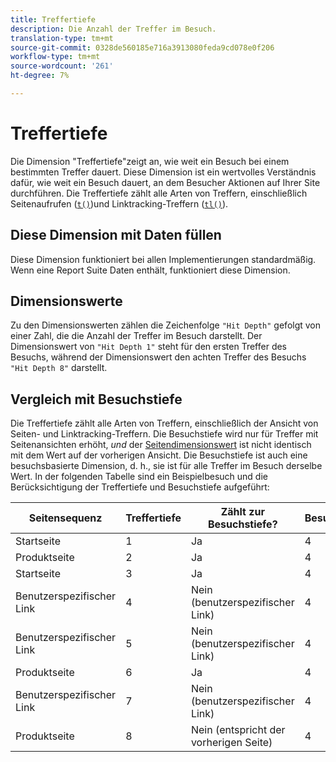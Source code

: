 ```yaml
---
title: Treffertiefe
description: Die Anzahl der Treffer im Besuch.
translation-type: tm+mt
source-git-commit: 0328de560185e716a3913080feda9cd078e0f206
workflow-type: tm+mt
source-wordcount: '261'
ht-degree: 7%

---
```



# Treffertiefe

Die Dimension &quot;Treffertiefe&quot;zeigt an, wie weit ein Besuch bei einem bestimmten Treffer dauert. Diese Dimension ist ein wertvolles Verständnis dafür, wie weit ein Besuch dauert, an dem Besucher Aktionen auf Ihrer Site durchführen. Die Treffertiefe zählt alle Arten von Treffern, einschließlich Seitenaufrufen ([`t()`](/help/implement/vars/functions/t-method.md))und Linktracking-Treffern ([`tl()`](/help/implement/vars/functions/tl-method.md)).

## Diese Dimension mit Daten füllen

Diese Dimension funktioniert bei allen Implementierungen standardmäßig. Wenn eine Report Suite Daten enthält, funktioniert diese Dimension.

## Dimensionswerte

Zu den Dimensionswerten zählen die Zeichenfolge `"Hit Depth"` gefolgt von einer Zahl, die die Anzahl der Treffer im Besuch darstellt. Der Dimensionswert von `"Hit Depth 1"` steht für den ersten Treffer des Besuchs, während der Dimensionswert den achten Treffer des Besuchs `"Hit Depth 8"` darstellt.

## Vergleich mit Besuchstiefe

Die Treffertiefe zählt alle Arten von Treffern, einschließlich der Ansicht von Seiten- und Linktracking-Treffern. Die Besuchstiefe wird nur für Treffer mit Seitenansichten erhöht, _und_ der [Seitendimensionswert](page.md) ist nicht identisch mit dem Wert auf der vorherigen Ansicht. Die Besuchstiefe ist auch eine besuchsbasierte Dimension, d. h., sie ist für alle Treffer im Besuch derselbe Wert. In der folgenden Tabelle sind ein Beispielbesuch und die Berücksichtigung der Treffertiefe und Besuchstiefe aufgeführt:

| Seitensequenz | Treffertiefe | Zählt zur Besuchstiefe? | Besuchstiefe |
| --- | --- | --- | --- |
| Startseite | 1 | Ja | 4 |
| Produktseite | 2 | Ja | 4 |
| Startseite | 3 | Ja | 4 |
| Benutzerspezifischer Link | 4 | Nein (benutzerspezifischer Link) | 4 |
| Benutzerspezifischer Link | 5 | Nein (benutzerspezifischer Link) | 4 |
| Produktseite | 6 | Ja | 4 |
| Benutzerspezifischer Link | 7 | Nein (benutzerspezifischer Link) | 4 |
| Produktseite | 8 | Nein (entspricht der vorherigen Seite) | 4 |
